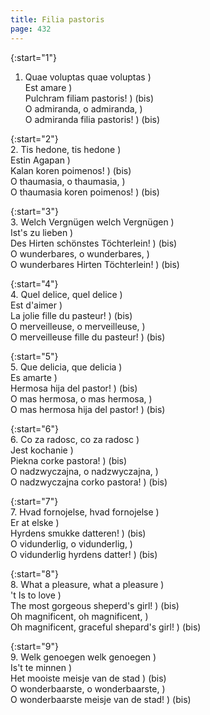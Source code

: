 ```yaml
---
title: Filia pastoris
page: 432
---  
```



{:start="1"}  
1.  Quae voluptas quae voluptas )  
    Est amare )  
    Pulchram filiam pastoris! ) (bis)  
    O admiranda, o admiranda, )  
    O admiranda filia pastoris! ) (bis)  


{:start="2"}  
2. Tis hedone, tis hedone )  
    Estin Agapan )  
    Kalan koren poimenos! ) (bis)  
    O thaumasia, o thaumasia, )  
    O thaumasia koren poimenos! ) (bis)  


{:start="3"}  
3. Welch Vergnügen welch Vergnügen )  
    Ist's zu lieben )  
    Des Hirten schönstes Töchterlein! ) (bis)  
    O wunderbares, o wunderbares, )  
    O wunderbares Hirten Töchterlein! ) (bis)  


{:start="4"}  
4. Quel delice, quel delice )  
    Est d'aimer )  
    La jolie fille du pasteur! ) (bis)  
    O merveilleuse, o merveilleuse, )  
    O merveilleuse fille du pasteur! ) (bis)  


{:start="5"}  
5. Que delicia, que delicia )  
    Es amarte )  
    Hermosa hija del pastor! ) (bis)  
    O mas hermosa, o mas hermosa, )  
    O mas hermosa hija del pastor! ) (bis)  


{:start="6"}  
6. Co za radosc, co za radosc )  
    Jest kochanie )  
    Piekna corke pastora! ) (bis)  
    O nadzwyczajna, o nadzwyczajna, )  
    O nadzwyczajna corko pastora! ) (bis)  


{:start="7"}  
7. Hvad fornojelse, hvad fornojelse )  
    Er at elske )  
    Hyrdens smukke datteren! ) (bis)  
    O vidunderlig, o vidunderlig, )  
    O vidunderlig hyrdens datter! ) (bis)  


{:start="8"}  
8. What a pleasure, what a pleasure )  
    't Is to love )  
    The most gorgeous sheperd's girl! ) (bis)  
    Oh magnificent, oh magnificent, )  
    Oh magnificent, graceful shepard's girl! ) (bis)  


{:start="9"}  
9. Welk genoegen welk genoegen )  
   Is't te minnen )  
   Het mooiste meisje van de stad ) (bis)  
   O wonderbaarste, o wonderbaarste, )  
   O wonderbaarste meisje van de stad! ) (bis)  